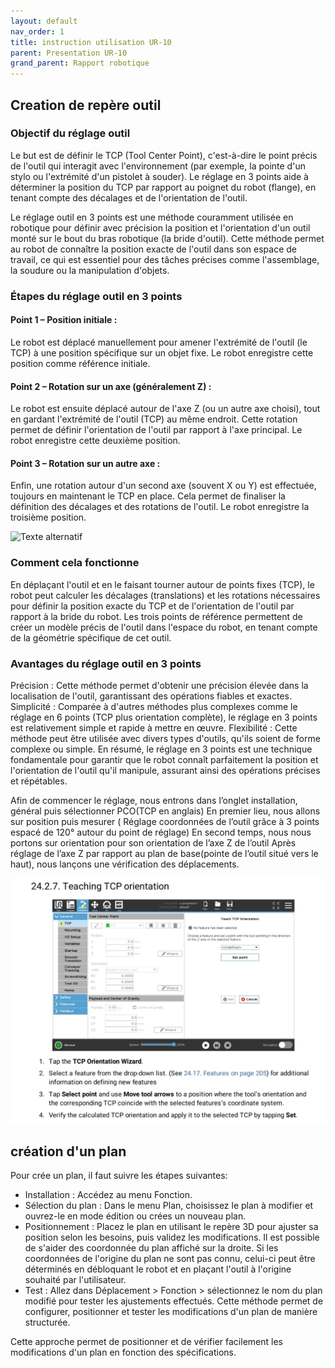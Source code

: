 ```yaml
---
layout: default
nav_order: 1
title: instruction utilisation UR-10
parent: Presentation UR-10
grand_parent: Rapport robotique
---
```



## Creation de repère outil

### Objectif du réglage outil

Le but est de définir le TCP (Tool Center Point), c'est-à-dire le point précis de l'outil qui interagit avec l'environnement (par exemple, la pointe d'un stylo ou l'extrémité d'un pistolet à souder). Le réglage en 3 points aide à déterminer la position du TCP par rapport au poignet du robot (flange), en tenant compte des décalages et de l'orientation de l'outil.

Le réglage outil en 3 points est une méthode couramment utilisée en robotique pour définir avec précision la position et l'orientation d'un outil monté sur le bout du bras robotique (la bride d'outil). Cette méthode permet au robot de connaître la position exacte de l'outil dans son espace de travail, ce qui est essentiel pour des tâches précises comme l'assemblage, la soudure ou la manipulation d'objets.

### Étapes du réglage outil en 3 points
#### Point 1 – Position initiale :

Le robot est déplacé manuellement pour amener l'extrémité de l'outil (le TCP) à une position spécifique sur un objet fixe. Le robot enregistre cette position comme référence initiale.
#### Point 2 – Rotation sur un axe (généralement Z) :

Le robot est ensuite déplacé autour de l'axe Z (ou un autre axe choisi), tout en gardant l'extrémité de l'outil (TCP) au même endroit. Cette rotation permet de définir l'orientation de l'outil par rapport à l'axe principal. Le robot enregistre cette deuxième position.
#### Point 3 – Rotation sur un autre axe :

Enfin, une rotation autour d'un second axe (souvent X ou Y) est effectuée, toujours en maintenant le TCP en place. Cela permet de finaliser la définition des décalages et des rotations de l'outil. Le robot enregistre la troisième position.

![Texte alternatif](./photo/repère%203%20points.png "Le titre de mon image")

### Comment cela fonctionne
En déplaçant l'outil et en le faisant tourner autour de points fixes (TCP), le robot peut calculer les décalages (translations) et les rotations nécessaires pour définir la position exacte du TCP et de l'orientation de l'outil par rapport à la bride du robot.
Les trois points de référence permettent de créer un modèle précis de l'outil dans l'espace du robot, en tenant compte de la géométrie spécifique de cet outil.
### Avantages du réglage outil en 3 points
Précision : Cette méthode permet d'obtenir une précision élevée dans la localisation de l'outil, garantissant des opérations fiables et exactes.
Simplicité : Comparée à d'autres méthodes plus complexes comme le réglage en 6 points (TCP plus orientation complète), le réglage en 3 points est relativement simple et rapide à mettre en œuvre.
Flexibilité : Cette méthode peut être utilisée avec divers types d'outils, qu'ils soient de forme complexe ou simple.
En résumé, le réglage en 3 points est une technique fondamentale pour garantir que le robot connaît parfaitement la position et l'orientation de l'outil qu'il manipule, assurant ainsi des opérations précises et répétables.

Afin de commencer le réglage, nous entrons dans l’onglet installation, général puis sélectionner PCO(TCP en anglais)
En premier lieu, nous allons sur position puis mesurer ( Réglage coordonnées de l’outil grâce à 3 points espacé de 120° autour du point de réglage)
En second temps, nous nous portons sur orientation pour son orientation de l’axe Z de l’outil
Après réglage de l’axe Z par rapport au plan de base(pointe de l’outil situé vers le haut), nous lançons une vérification des déplacements.

![Texte alternatif](./photo/ExtraitDocUR.jpg "Le titre de mon image")

## création d'un plan 

Pour crée un plan, il faut suivre les étapes suivantes:

* Installation : Accédez au menu Fonction.
* Sélection du plan : Dans le menu Plan, choisissez le plan à modifier et ouvrez-le en mode édition ou crées un nouveau plan.
* Positionnement : Placez le plan en utilisant le repère 3D pour ajuster sa position selon les besoins, puis validez les modifications.
Il est possible de s'aider des coordonnée du plan affiché sur la droite. Si les coordonnées de l'origine du plan ne sont pas connu, celui-ci peut être déterminés en débloquant le robot et en plaçant l'outil à l'origine souhaité par l'utilisateur.  
* Test : Allez dans Déplacement > Fonction > sélectionnez le nom du plan modifié pour tester les ajustements effectués.
Cette méthode permet de configurer, positionner et tester les modifications d'un plan de manière structurée.

Cette approche permet de positionner et de vérifier facilement les modifications d'un plan en fonction des spécifications.


